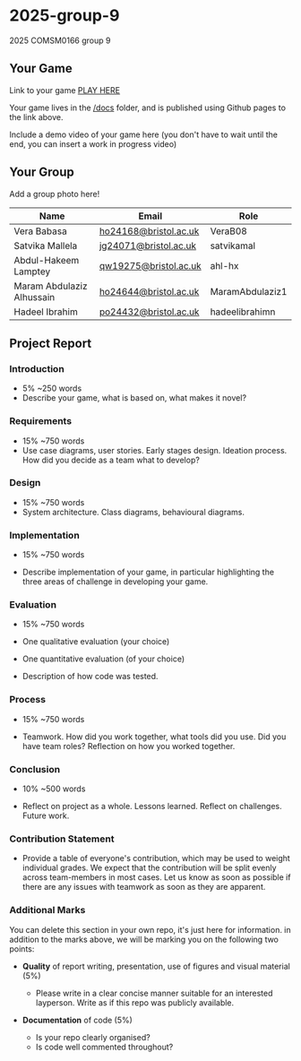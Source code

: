 # 2025-group-9
2025 COMSM0166 group 9

## Your Game

Link to your game [PLAY HERE](https://peteinfo.github.io/COMSM0166-project-template/)

Your game lives in the [/docs](https://uob-comsm0166.github.io/2025-group-9/) folder, and is published using Github pages to the link above.

Include a demo video of your game here (you don't have to wait until the end, you can insert a work in progress video)

## Your Group

Add a group photo here!

| Name                        | Email                  | Role            |
|-----------------------------|------------------------|-----------------|
| Vera Babasa                 | ho24168@bristol.ac.uk  | VeraB08         |
| Satvika Mallela             | jg24071@bristol.ac.uk  | satvikamal      |
| Abdul-Hakeem Lamptey        | qw19275@bristol.ac.uk  | ahl-hx          |
| Maram Abdulaziz Alhussain   | ho24644@bristol.ac.uk  | MaramAbdulaziz1 |
| Hadeel Ibrahim              | po24432@bristol.ac.uk  | hadeelibrahimn  |

## Project Report

### Introduction

- 5% ~250 words 
- Describe your game, what is based on, what makes it novel? 

### Requirements 

- 15% ~750 words
- Use case diagrams, user stories. Early stages design. Ideation process. How did you decide as a team what to develop? 

### Design

- 15% ~750 words 
- System architecture. Class diagrams, behavioural diagrams. 

### Implementation

- 15% ~750 words

- Describe implementation of your game, in particular highlighting the three areas of challenge in developing your game. 

### Evaluation

- 15% ~750 words

- One qualitative evaluation (your choice) 

- One quantitative evaluation (of your choice) 

- Description of how code was tested. 

### Process 

- 15% ~750 words

- Teamwork. How did you work together, what tools did you use. Did you have team roles? Reflection on how you worked together. 

### Conclusion

- 10% ~500 words

- Reflect on project as a whole. Lessons learned. Reflect on challenges. Future work. 

### Contribution Statement

- Provide a table of everyone's contribution, which may be used to weight individual grades. We expect that the contribution will be split evenly across team-members in most cases. Let us know as soon as possible if there are any issues with teamwork as soon as they are apparent. 

### Additional Marks

You can delete this section in your own repo, it's just here for information. in addition to the marks above, we will be marking you on the following two points:

- **Quality** of report writing, presentation, use of figures and visual material (5%) 
  - Please write in a clear concise manner suitable for an interested layperson. Write as if this repo was publicly available.

- **Documentation** of code (5%)

  - Is your repo clearly organised? 
  - Is code well commented throughout?
